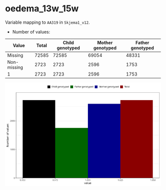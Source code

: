 # oedema_13w_15w
Variable mapping to `AA319` in `Skjema1_v12`.
- Number of values:

| Value | Total | Child genotyped | Mother genotyped | Father genotyped |
| ----- | ----- | --------------- | ---------------- | ---------------- |
| Missing | 72585 | 72585 | 69054 | 48331 |
| Non-missing | 2723 | 2723 | 2596 | 1753 |
| 1 | 2723 | 2723 | 2596 | 1753 |



![](oedema_13w_15w_n.png)



